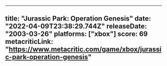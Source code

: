 
---
title: "Jurassic Park: Operation Genesis"
date: "2022-04-09T23:38:29.744Z"
releaseDate: "2003-03-26"
platforms: ["xbox"]
score: 69
metacriticLink: "https://www.metacritic.com/game/xbox/jurassic-park-operation-genesis"
---
